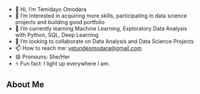 - 👋 Hi, I’m Temidayo Omodara
- 👀 I’m interested in acquiring more skills, participating in data science projects and building good portfolio
- 🌱 I’m currently learning Machine Learning, Exploratory Data Analysis with Python, SQL, Deep Learning 
- 💞️ I’m looking to collaborate on Data Analysis and Data Science Projects
- 📫 How to reach me: yetundeomodara@gmail.com
- 😄 Pronouns: She/Her
- ⚡ Fun fact: I light up everywhere I am.


About Me
------------------------------------------------------------------------------------------------------------------------------------------------------------------------------------------


<!---
Temipretty/Temipretty is a ✨ special ✨ repository because its `README.md` (this file) appears on your GitHub profile.
You can click the Preview link to take a look at your changes.
--->
